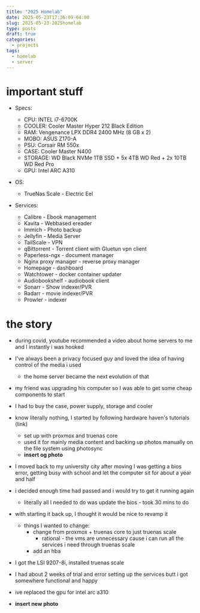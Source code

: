 ```yaml
---
title: "2025 Homelab"
date: 2025-05-23T17:36:09-04:00
slug: 2025-05-23-2025homelab
type: posts
draft: true
categories:
  - projects
tags:
  - homelab
  - server
---
```


# important stuff
- Specs:
	- CPU: INTEL i7-6700K
	- COOLER: Cooler Master Hyper 212 Black Edition
	- RAM: Vengenance LPX DDR4 2400 MHz (8 GB x 2)
	- MOBO: ASUS Z170-A
	- PSU: Corsair RM 550x
	- CASE: Cooler Master N400
	- STORAGE: WD Black NVMe 1TB SSD + 5x 4TB WD Red + 2x 10TB WD Red Pro
	- GPU: Intel ARC A310
- OS:
	- TrueNas Scale - Electric Eel

- Services:
	- Calibre - Ebook management
	- Kavita - Webbased ereader
	- Immich - Photo backup
	- Jellyfin - Media Server
	- TailScale - VPN
	- qBittorrent - Torrent client with Gluetun vpn client
	- Paperless-ngx - document manager
	- Nginx proxy manager - reverse proxy manager
	- Homepage - dashboard
	- Watchtower - docker container updater
	- Audiobookshelf - audiobook client
	- Sonarr - Show indexer/PVR
	- Radarr - movie indexer/PVR
	- Prowler - indexer

	
# the story
- during covid, youtube recommended a video about home servers to me and I instantly i was hooked
- I've always been a privacy focused guy and loved the idea of having control of the media i used 
	- the home server became the next evolution of that
- my friend was upgrading his computer so I was able to get some cheap components to start
- I had to buy the case, power supply, storage and cooler 
- know literally nothing, I started by following hardware haven's tutorials (link)
	- set up with proxmox and truenas core
	- used it for mainly media content and backing up photos manually on the file system using photosync
	- **insert og photo**

- I moved back to my university city after moving I was getting a bios error, getting busy with school and let the computer sit for about a year and half
- i decided enough time had passed and i would try to get it running again
	- literally all I needed to do was update the bios - took 30 mins to do
- with starting it back up, I thought it would be nice to revamp it
	- things I wanted to change:
		- change from proxmox + truenas core to just truenas scale
			- rational - the vms are unnecessary cause i can run all the services i need through truenas scale  
		- add an hba
-  I got the LSI 9207-8i, installed truenas scale
-  I had about 2 weeks of trial and error setting up the services butt i got somewhere functional and happy
- ive replaced the gpu for intel arc a310
- **insert new photo**